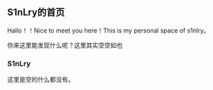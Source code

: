 ## S1nLry的首页

Hallo！！Nice to meet you here！This is my personal space of s1nlry。

你来这里能发现什么呢？这里其实空空如也

### S1nLry

这里是空的什么都没有。
